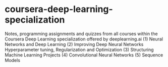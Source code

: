 # coursera-deep-learning-specialization
Notes, programming assignments and quizzes from all courses within the Coursera Deep Learning specialization offered by deeplearning.ai (1) Neural Networks and Deep Learning (2) Improving Deep Neural Networks Hyperparameter tuning, Regularization and Optimization (3) Structuring Machine Learning Projects (4) Convolutional Neural Networks (5) Sequence Models

